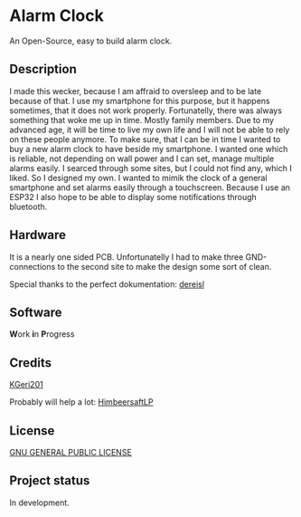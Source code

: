 # Alarm Clock
An Open-Source, easy to build alarm clock.

## Description
I made this wecker, because I am affraid to oversleep and to be late because of that.
I use my smartphone for this purpose, but it happens sometimes, that it does not work properly.
Fortunatelly, there was always something that woke me up in time. Mostly family members.
Due to my advanced age, it will be time to live my own life and I will not be able to rely on these people anymore.
To make sure, that I can be in time I wanted to buy a new alarm clock to have beside my smartphone.
I wanted one which is reliable, not depending on wall power and I can set, manage multiple alarms easily.
I searced through some sites, but I could not find any, which I liked.
So I designed my own.
I wanted to mimik the clock of a general smartphone and set alarms easily through a touchscreen.
Because I use an ESP32 I also hope to be able to display some notifications through bluetooth. 

## Hardware
It is a nearly one sided PCB. 
Unfortunatelly I had to make three GND-connections to the second site to make the design some sort of clean.

Special thanks to the perfect dokumentation: [dereisl](https://github.com/dereisl/esp32-radio)

## Software
**W**ork **i**n **P**rogress

## Credits
[KGeri201](https://github.com/KGeri201)

Probably will help a lot: [HimbeersaftLP](https://github.com/HimbeersaftLP)

## License
[GNU GENERAL PUBLIC LICENSE](https://choosealicense.com/licenses/gpl-3.0/)

## Project status
In development.
